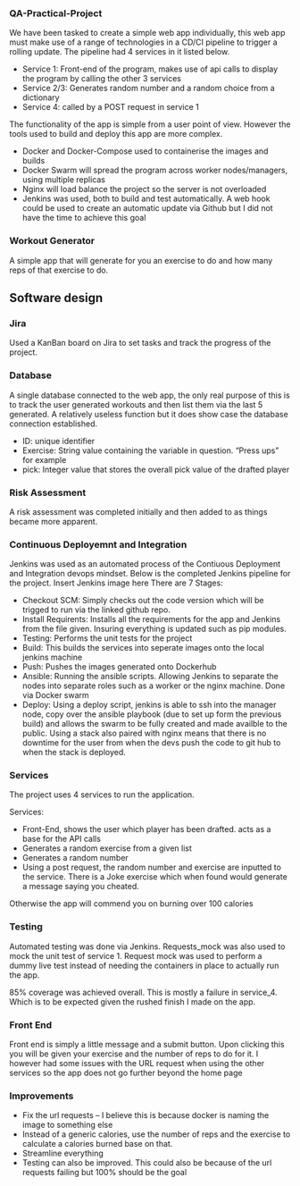 ### QA-Practical-Project


We have been tasked to create a simple web app individually, this web app must make use of a range of technologies in a CD/CI pipeline to trigger a rolling update. The pipeline had 4 services in it listed below.

* Service 1: Front-end of the program, makes use of api calls to display the program by calling the other 3 services
* Service 2/3: Generates random number and a random choice from a dictionary
* Service 4: called by a POST request in service 1

The functionality of the app is simple from a user point of view. However the tools used to build and deploy this app are more complex.

* Docker and Docker-Compose used to containerise the images and builds
* Docker Swarm will spread the program across worker nodes/managers, using multiple replicas
* Nginx will load balance the project so the server is not overloaded
* Jenkins was used, both to build and test automatically. A web hook could be used to create an automatic update via Github but I did not have the time to achieve this goal


### Workout Generator

A simple app that will generate for you an exercise to do and how many reps of that exercise to do.

## Software design


### Jira

Used a KanBan board on Jira to set tasks and track the progress of the project.

### Database

A single database connected to the web app, the only real purpose of this is to track the user generated workouts and then list them via the last 5 generated. A relatively useless function but it does show case the database connection established.


* ID: unique identifier
* Exercise: String value containing the variable in question. “Press ups” for example
* pick: Integer value that stores the overall pick value of the drafted player


### Risk Assessment

A risk assessment was completed initially and then added to as things became more apparent.

### Continuous Deployemnt and Integration

Jenkins was used as an automated process of the Contiuous Deployment and Integration devops mindset.
Below is the completed Jenkins pipeline for the project.
Insert Jenkins image here
There are 7 Stages:

* Checkout SCM: Simply checks out the code version which will be trigged to run via the linked github repo.
* Install Requirents: Installs all the requirements for the app and Jenkins from the file given. Insuring everything is updated such as pip modules.
* Testing: Performs the unit tests for the project
* Build: This builds the services into seperate images onto the local jenkins machine
* Push: Pushes the images generated onto Dockerhub
* Ansible: Running the ansible scripts. Allowing Jenkins to separate the nodes into separate roles such as a worker or the nginx machine. Done via Docker swarm
* Deploy: Using a deploy script, jenkins is able to ssh into the manager node, copy over the ansible playbook (due to set up form the previous build) and allows the swarm to be fully created and made availble to the public. Using a stack also paired with nginx means that there is no downtime for the user from when the devs push the code to git hub to when the stack is deployed.


### Services

The project uses 4 services to run the application.

Services:
* Front-End, shows the user which player has been drafted. acts as a base for the API calls
* Generates a random exercise from a given list
* Generates a random number
* Using a post request, the random number and exercise are inputted to the service. There is a Joke exercise which when found would generate a message saying you cheated. 

Otherwise the app will commend you on burning over 100 calories


### Testing

Automated testing was done via Jenkins. Requests_mock was also used to mock the unit test of service 1. Request mock was used to perform a dummy live test instead of needing the containers in place to actually run the app.

85% coverage was achieved overall. This is mostly a failure in service_4. Which is to be expected given the rushed finish I made on the app.



### Front End

Front end is simply a little message and a submit button. Upon clicking this you will be given your exercise and the number of reps to do for it. I however had some issues with the URL request when using the other services so the app does not go further beyond the home page

### Improvements

* Fix the url requests – I believe this is because docker is naming the image to something else
* Instead of a generic calories, use the number of reps and the exercise to calculate a calories burned base on that.
* Streamline everything
* Testing can also be improved. This could also be because of the url requests failing but 100% should be the goal
